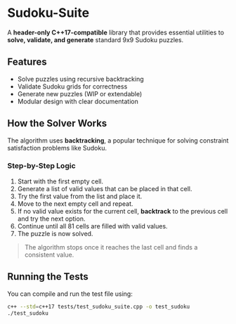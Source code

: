 # Sudoku-Suite

A **header-only C++17-compatible** library that provides essential utilities to **solve, validate, and generate** standard 9x9 Sudoku puzzles.

## Features

- Solve puzzles using recursive backtracking
- Validate Sudoku grids for correctness
- Generate new puzzles (WIP or extendable)
- Modular design with clear documentation

## How the Solver Works

The algorithm uses **backtracking**, a popular technique for solving constraint satisfaction problems like Sudoku.

### Step-by-Step Logic

1. Start with the first empty cell.
2. Generate a list of valid values that can be placed in that cell.
3. Try the first value from the list and place it.
4. Move to the next empty cell and repeat.
5. If no valid value exists for the current cell, **backtrack** to the previous cell and try the next option.
6. Continue until all 81 cells are filled with valid values.
7. The puzzle is now solved.

> The algorithm stops once it reaches the last cell and finds a consistent value.

## Running the Tests

You can compile and run the test file using:

```bash
c++ --std=c++17 tests/test_sudoku_suite.cpp -o test_sudoku
./test_sudoku

